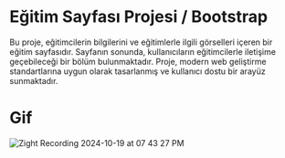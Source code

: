 # Eğitim Sayfası Projesi / Bootstrap
Bu proje, eğitimcilerin bilgilerini ve eğitimlerle ilgili görselleri içeren bir eğitim sayfasıdır. Sayfanın sonunda, kullanıcıların eğitimcilerle iletişime geçebileceği bir bölüm bulunmaktadır. Proje, modern web geliştirme standartlarına uygun olarak tasarlanmış ve kullanıcı dostu bir arayüz sunmaktadır.

# Gif

![Zight Recording 2024-10-19 at 07 43 27 PM](https://github.com/user-attachments/assets/205a9c4c-76f7-4915-9e35-7cad8e0f4ef4)
